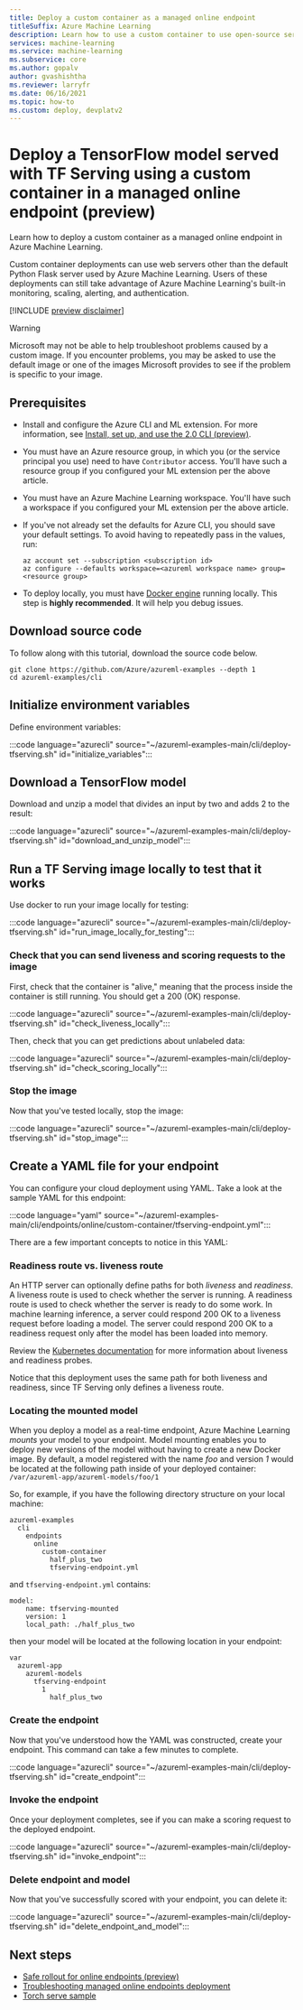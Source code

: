 ```yaml
---
title: Deploy a custom container as a managed online endpoint
titleSuffix: Azure Machine Learning
description: Learn how to use a custom container to use open-source servers in Azure Machine Learning
services: machine-learning
ms.service: machine-learning
ms.subservice: core
ms.author: gopalv
author: gvashishtha
ms.reviewer: larryfr
ms.date: 06/16/2021
ms.topic: how-to
ms.custom: deploy, devplatv2
---
```


# Deploy a TensorFlow model served with TF Serving using a custom container in a managed online endpoint (preview)

Learn how to deploy a custom container as a managed online endpoint in Azure Machine Learning.

Custom container deployments can use web servers other than the default Python Flask server used by Azure Machine Learning. Users of these deployments can still take advantage of Azure Machine Learning's built-in monitoring, scaling, alerting, and authentication.

[!INCLUDE [preview disclaimer](../../includes/machine-learning-preview-generic-disclaimer.md)]

> [!WARNING]
> Microsoft may not be able to help troubleshoot problems caused by a custom image. If you encounter problems, you may be asked to use the default image or one of the images Microsoft provides to see if the problem is specific to your image.

## Prerequisites

* Install and configure the Azure CLI and ML extension. For more information, see [Install, set up, and use the 2.0 CLI (preview)](how-to-configure-cli.md). 

* You must have an Azure resource group, in which you (or the service principal you use) need to have `Contributor` access. You'll have such a resource group if you configured your ML extension per the above article. 

* You must have an Azure Machine Learning workspace. You'll have such a workspace if you configured your ML extension per the above article.

* If you've not already set the defaults for Azure CLI, you should save your default settings. To avoid having to repeatedly pass in the values, run:

   ```azurecli
   az account set --subscription <subscription id>
   az configure --defaults workspace=<azureml workspace name> group=<resource group>

* To deploy locally, you must have [Docker engine](https://docs.docker.com/engine/install/) running locally. This step is **highly recommended**. It will help you debug issues.

## Download source code

To follow along with this tutorial, download the source code below.

```azurecli-interactive
git clone https://github.com/Azure/azureml-examples --depth 1
cd azureml-examples/cli
```

## Initialize environment variables

Define environment variables:

:::code language="azurecli" source="~/azureml-examples-main/cli/deploy-tfserving.sh" id="initialize_variables":::

## Download a TensorFlow model

Download and unzip a model that divides an input by two and adds 2 to the result:

:::code language="azurecli" source="~/azureml-examples-main/cli/deploy-tfserving.sh" id="download_and_unzip_model":::

## Run a TF Serving image locally to test that it works

Use docker to run your image locally for testing:

:::code language="azurecli" source="~/azureml-examples-main/cli/deploy-tfserving.sh" id="run_image_locally_for_testing":::

### Check that you can send liveness and scoring requests to the image

First, check that the container is "alive," meaning that the process inside the container is still running. You should get a 200 (OK) response.

:::code language="azurecli" source="~/azureml-examples-main/cli/deploy-tfserving.sh" id="check_liveness_locally":::

Then, check that you can get predictions about unlabeled data:

:::code language="azurecli" source="~/azureml-examples-main/cli/deploy-tfserving.sh" id="check_scoring_locally":::

### Stop the image

Now that you've tested locally, stop the image:

:::code language="azurecli" source="~/azureml-examples-main/cli/deploy-tfserving.sh" id="stop_image":::

## Create a YAML file for your endpoint

You can configure your cloud deployment using YAML. Take a look at the sample YAML for this endpoint:

:::code language="yaml" source="~/azureml-examples-main/cli/endpoints/online/custom-container/tfserving-endpoint.yml":::

There are a few important concepts to notice in this YAML:

### Readiness route vs. liveness route

An HTTP server can optionally define paths for both _liveness_ and _readiness_. A liveness route is used to check whether the server is running. A readiness route is used to check whether the server is ready to do some work. In machine learning inference, a server could respond 200 OK to a liveness request before loading a model. The server could respond 200 OK to a readiness request only after the model has been loaded into memory.

Review the [Kubernetes documentation](https://kubernetes.io/docs/tasks/configure-pod-container/configure-liveness-readiness-startup-probes/) for more information about liveness and readiness probes.

Notice that this deployment uses the same path for both liveness and readiness, since TF Serving only defines a liveness route.

### Locating the mounted model

When you deploy a model as a real-time endpoint, Azure Machine Learning _mounts_ your model to your endpoint. Model mounting enables you to deploy new versions of the model without having to create a new Docker image. By default, a model registered with the name *foo* and version *1* would be located at the following path inside of your deployed container: `/var/azureml-app/azureml-models/foo/1`

So, for example, if you have the following directory structure on your local machine:

```
azureml-examples
  cli
    endpoints
      online
        custom-container
          half_plus_two
          tfserving-endpoint.yml    
```     

and `tfserving-endpoint.yml` contains:

```
model:
    name: tfserving-mounted
    version: 1
    local_path: ./half_plus_two
```

then your model will be located at the following location in your endpoint:

```
var 
  azureml-app
    azureml-models
      tfserving-endpoint
        1
          half_plus_two
```

### Create the endpoint

Now that you've understood how the YAML was constructed, create your endpoint. This command can take a few minutes to complete.

:::code language="azurecli" source="~/azureml-examples-main/cli/deploy-tfserving.sh" id="create_endpoint":::

### Invoke the endpoint

Once your deployment completes, see if you can make a scoring request to the deployed endpoint.

:::code language="azurecli" source="~/azureml-examples-main/cli/deploy-tfserving.sh" id="invoke_endpoint":::

### Delete endpoint and model

Now that you've successfully scored with your endpoint, you can delete it:

:::code language="azurecli" source="~/azureml-examples-main/cli/deploy-tfserving.sh" id="delete_endpoint_and_model":::

## Next steps

- [Safe rollout for online endpoints (preview)](how-to-safely-rollout-managed-endpoints.md)
- [Troubleshooting managed online endpoints deployment](how-to-troubleshoot-managed-online-endpoints.md)
- [Torch serve sample](https://github.com/Azure/azureml-examples/blob/main/cli/deploy-torchserve.sh)